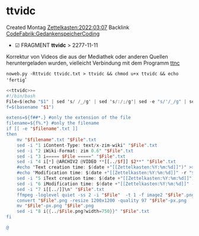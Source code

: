 # ttvidc
Created Montag [Zettelkasten:2022:03:07]()
Backlink [CodeFabrik:GedankenspeicherCoding](../GedankenspeicherCoding.md)

* ☑ FRAGMENT **ttvidc**  >  2277-11-11


Korrektur von Videos die aus der Mediathek oder anderen Quellen heruntergeladen wurden, vielleicht Verbindung mit dem Programm [ttnc](./ttnc.md)

  ``noweb.py -Rttvidc ttvidc.txt > ttvidc && chmod u+x ttvidc && echo 'fertig``'

```awk
<<ttvidc>>=
#!/bin/bash
File=$(echo "$1" | sed 's/ /_/g' | sed 's/:/;/g'| sed -e "s/'/_/g" | sed 's/\"//g')
f=$(basename "$1")

extens=${f##*.} #only the extension of the file
filename=${f%.*} #only the filename
if [[ -e "$filename".txt ]] 
then
	mv "$filename".txt "$File".txt
	sed -i "1 iContent-Type: text/x-zim-wiki" "$File".txt
	sed -i "2 iWiki-Format: zim 0.6" "$File".txt
	sed -i "3 i===== $File =====" "$File".txt
	sed -i "4 i[*] @ARCHIV2 @VIDEO **[[../$f]] $2**" "$File".txt
	#echo "Text creation time: $(date +"[[Zettelkasten:%Y:%m:%d]]")" >> "$File".txt
	#echo "Modification time: $(date +"[[Zettelkasten:%Y:%m:%d]]" -r "$1")" >> "$File".txt
	sed -i "5 iText creation time: $(date +"[[Zettelkasten:%Y:%m:%d]]")" "$File".txt
	sed -i "6 iModification time: $(date +"[[Zettelkasten:%Y:%m:%d]]" -r "$1")" "$File".txt
	sed -i "7 i[[../]]\n" "$File".txt
	ffmpeg -loglevel quiet -ss 2 -i "$File"  -t 1 -f image2 "$File".png
	convert "$File".png -resize 1200x1200 -quality 97 "$File"-px.png
	mv "$File"-px.png "$File".png
	sed -i "8 i{{../$File.png?width=750}}" "$File".txt
fi

@
```

